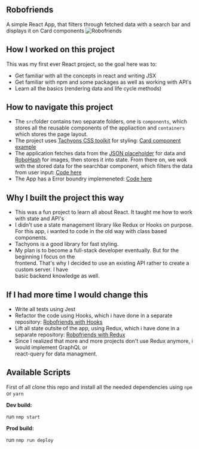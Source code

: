 ## Robofriends
A simple React App, that filters through fetched data with a search bar and displays it on Card components
![Robofriends](https://i.imgur.com/goWtZ03.png)

## How I worked on this project  

This was my first ever React project, so the goal here was to:
- Get familiar with all the concepts in react and writing JSX  
- Get familiar with npm and some packages as well as working with API's
- Learn all the basics (rendering data and life cycle methods)
## How to navigate this project  
- The `src`folder contains two separate folders, one is `components`, which stores all the reusable components of the appliaction and `containers` which stores the page layout.
- The project uses [Tachyons CSS toolkit](https://tachyons.io/) for styling: [Card component example](https://github.com/obleey/robofriends/blob/main/src/Components/Card.js)
- The application fetches data from the [JSON placeholder](https://jsonplaceholder.typicode.com/users) for data and [RoboHash](https://robohash.org/) for images, then stores it into state. From there on, we wok with the stored data for the searchbar component, which filters the data from user input: [Code here](https://github.com/obleey/robofriends/blob/main/src/Containers/App.js)
- The App has a Error boundry implemeneted: [Code here](https://github.com/obleey/robofriends/blob/main/src/Components/ErrorBoundry.js)
## Why I built the project this way  
- This was a fun project to learn all about React. It taught me how to work with state and API's
- I didn't use a state management library like Redux or Hooks on purpose. For this app, i wanted to code in the old way with class based components.
- Tachyons is a good library for fast styling.  
- My plan is to become a full-stack developer eventually. But for the beginning I focus on the  
frontend. That's why I decided to use an existing API rather to create a custom server. I have  
basic backend knowledge as well.  

## If I had more time I would change this  
- Write all tests using Jest
- Refactor the code using Hooks, which i have done in a separate repository: [Robofriends with Hooks](https://github.com/obleey/robofriends-hooks)
- Lift all state outsite of the app, using Redux, which i have done in a separate repository: [Robofriends with Redux](https://github.com/obleey/robofriends-redux)
- Since I realized that more and more projects don't use Redux anymore, i would implement GraphQL or  
react-query for data managment.
 
## Available Scripts  
First of all clone this repo and install all the needed dependencies using `npm` or `yarn`

**Dev build:**

run  `nmp start`

**Prod build:**

run  `nmp run deploy`
